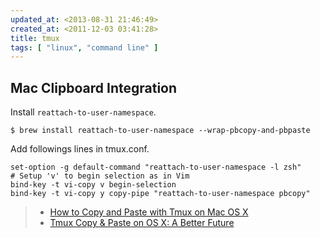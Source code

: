 ```yaml
---
updated_at: <2013-08-31 21:46:49>
created_at: <2011-12-03 03:41:28>
title: tmux
tags: [ "linux", "command line" ]
---
```


## Mac Clipboard Integration

Install `reattach-to-user-namespace`.

    $ brew install reattach-to-user-namespace --wrap-pbcopy-and-pbpaste

Add followings lines in tmux.conf.

    set-option -g default-command "reattach-to-user-namespace -l zsh"
    # Setup 'v' to begin selection as in Vim
    bind-key -t vi-copy v begin-selection
    bind-key -t vi-copy y copy-pipe "reattach-to-user-namespace pbcopy"

> - [How to Copy and Paste with Tmux on Mac OS X](http://robots.thoughtbot.com/post/19398560514/how-to-copy-and-paste-with-tmux-on-mac-os-x)
> - [Tmux Copy & Paste on OS X: A Better Future](http://robots.thoughtbot.com/post/55885045171/tmux-copy-paste-on-os-x-a-better-future)
